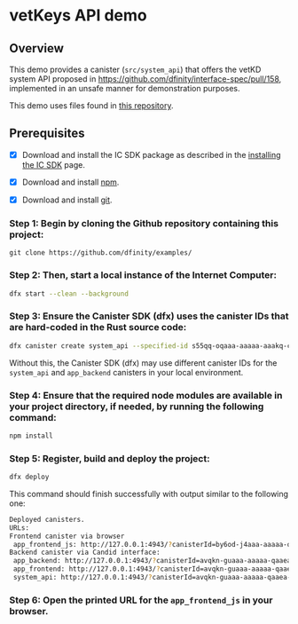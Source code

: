 # vetKeys API demo

## Overview

This demo provides a canister (`src/system_api`) that offers the vetKD system API proposed in https://github.com/dfinity/interface-spec/pull/158, implemented in an unsafe manner for demonstration purposes.

This demo uses files found in [this repository](https://github.com/dfinity/examples/tree/13181568b9eddeaab5ab735c5c7f052c5a73aa3d/rust/vetkd).

## Prerequisites

- [x] Download and install the IC SDK package as described in the [installing the IC SDK](./../../setup/install/index.mdx) page.
- [x] Download and install [npm](https://docs.npmjs.com/downloading-and-installing-node-js-and-npm).
- [x] Download and install [git](https://git-scm.com/downloads).


### Step 1: Begin by cloning the Github repository containing this project:

```
git clone https://github.com/dfinity/examples/
```

### Step 2: Then, start a local instance of the Internet Computer:

```sh
dfx start --clean --background
```

### Step 3: Ensure the Canister SDK (dfx) uses the canister IDs that are hard-coded in the Rust source code:

```sh
dfx canister create system_api --specified-id s55qq-oqaaa-aaaaa-aaakq-cai
```

Without this, the Canister SDK (dfx) may use different canister IDs for the `system_api` and `app_backend` canisters in your local environment.

### Step 4: Ensure that the required node modules are available in your project directory, if needed, by running the following command:

```sh
npm install
```

### Step 5: Register, build and deploy the project:

```sh
dfx deploy
```

This command should finish successfully with output similar to the following one:

```sh
Deployed canisters.
URLs:
Frontend canister via browser
 app_frontend_js: http://127.0.0.1:4943/?canisterId=by6od-j4aaa-aaaaa-qaadq-cai
Backend canister via Candid interface:
 app_backend: http://127.0.0.1:4943/?canisterId=avqkn-guaaa-aaaaa-qaaea-cai&id=tcvdh-niaaa-aaaaa-aaaoa-cai
 app_frontend: http://127.0.0.1:4943/?canisterId=avqkn-guaaa-aaaaa-qaaea-cai&id=b77ix-eeaaa-aaaaa-qaada-cai
 system_api: http://127.0.0.1:4943/?canisterId=avqkn-guaaa-aaaaa-qaaea-cai&id=s55qq-oqaaa-aaaaa-aaakq-cai
```

### Step 6: Open the printed URL for the `app_frontend_js` in your browser.
